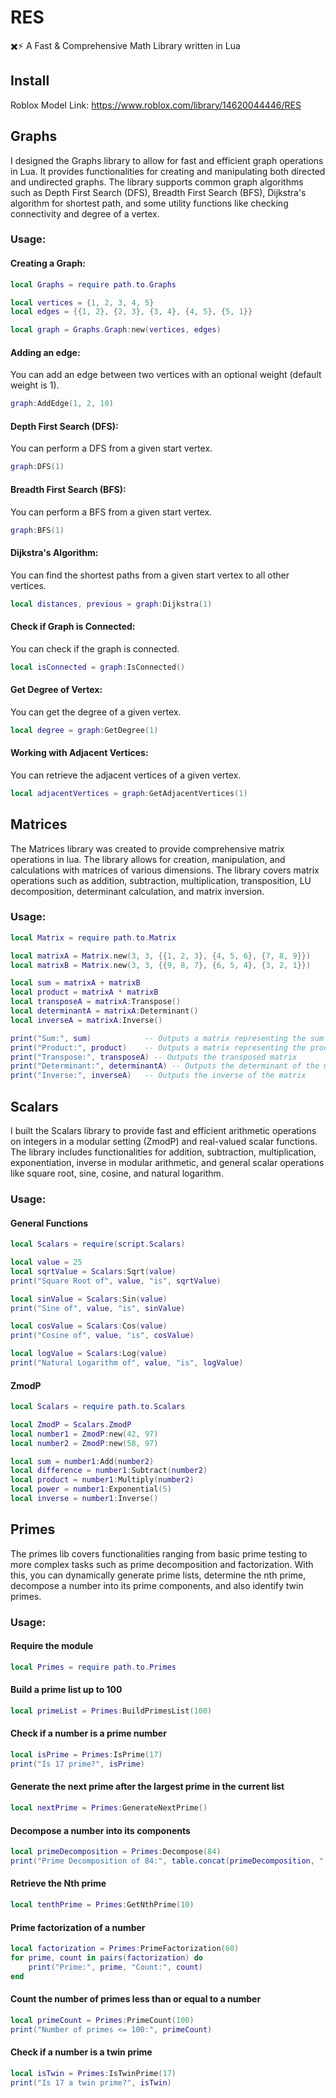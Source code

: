 # RES
✖️⚡ A Fast & Comprehensive Math Library written in Lua

## Install

Roblox Model Link: https://www.roblox.com/library/14620044446/RES 

## Graphs
I designed the Graphs library to allow for fast and efficient graph operations in Lua. It provides functionalities for creating and manipulating both directed and undirected graphs. The library supports common graph algorithms such as Depth First Search (DFS), Breadth First Search (BFS), Dijkstra's algorithm for shortest path, and some utility functions like checking connectivity and degree of a vertex.

### Usage:

#### Creating a Graph:
```lua
local Graphs = require path.to.Graphs

local vertices = {1, 2, 3, 4, 5}
local edges = {{1, 2}, {2, 3}, {3, 4}, {4, 5}, {5, 1}}

local graph = Graphs.Graph:new(vertices, edges)
```
#### Adding an edge:
You can add an edge between two vertices with an optional weight (default weight is 1).
```lua
graph:AddEdge(1, 2, 10)
```

#### Depth First Search (DFS): 
You can perform a DFS from a given start vertex.
```lua
graph:DFS(1)
```
#### Breadth First Search (BFS): 
You can perform a BFS from a given start vertex.
```lua
graph:BFS(1)
```

#### Dijkstra's Algorithm: 
You can find the shortest paths from a given start vertex to all other vertices.
```lua
local distances, previous = graph:Dijkstra(1)
```

#### Check if Graph is Connected: 
You can check if the graph is connected.
```lua
local isConnected = graph:IsConnected()
```

#### Get Degree of Vertex: 
You can get the degree of a given vertex.
```lua
local degree = graph:GetDegree(1)
```

#### Working with Adjacent Vertices: 
You can retrieve the adjacent vertices of a given vertex.
```lua
local adjacentVertices = graph:GetAdjacentVertices(1)
```

## Matrices
The Matrices library was created to provide comprehensive matrix operations in lua. The library allows for creation, manipulation, and calculations with matrices of various dimensions. The library covers matrix operations such as addition, subtraction, multiplication, transposition, LU decomposition, determinant calculation, and matrix inversion. 

### Usage:
```lua
local Matrix = require path.to.Matrix

local matrixA = Matrix.new(3, 3, {{1, 2, 3}, {4, 5, 6}, {7, 8, 9}})
local matrixB = Matrix.new(3, 3, {{9, 8, 7}, {6, 5, 4}, {3, 2, 1}})

local sum = matrixA + matrixB
local product = matrixA * matrixB
local transposeA = matrixA:Transpose()
local determinantA = matrixA:Determinant()
local inverseA = matrixA:Inverse()

print("Sum:", sum)            -- Outputs a matrix representing the sum
print("Product:", product)    -- Outputs a matrix representing the product
print("Transpose:", transposeA) -- Outputs the transposed matrix
print("Determinant:", determinantA) -- Outputs the determinant of the matrix
print("Inverse:", inverseA)   -- Outputs the inverse of the matrix
```

## Scalars
I built the Scalars library to provide fast and efficient arithmetic operations on integers in a modular setting (ZmodP) and real-valued scalar functions. The library includes functionalities for addition, subtraction, multiplication, exponentiation, inverse in modular arithmetic, and general scalar operations like square root, sine, cosine, and natural logarithm.

### Usage:

#### General Functions
```lua
local Scalars = require(script.Scalars)

local value = 25
local sqrtValue = Scalars:Sqrt(value)
print("Square Root of", value, "is", sqrtValue)

local sinValue = Scalars:Sin(value)
print("Sine of", value, "is", sinValue)

local cosValue = Scalars:Cos(value)
print("Cosine of", value, "is", cosValue)

local logValue = Scalars:Log(value)
print("Natural Logarithm of", value, "is", logValue)
```

#### ZmodP
```lua
local Scalars = require path.to.Scalars

local ZmodP = Scalars.ZmodP
local number1 = ZmodP:new(42, 97)
local number2 = ZmodP:new(58, 97)

local sum = number1:Add(number2)
local difference = number1:Subtract(number2)
local product = number1:Multiply(number2)
local power = number1:Exponential(5)
local inverse = number1:Inverse()
```

## Primes
The primes lib covers functionalities ranging from basic prime testing to more complex tasks such as prime decomposition and factorization. With this, you can dynamically generate prime lists, determine the nth prime, decompose a number into its prime components, and also identify twin primes.

### Usage:

#### Require the module
```lua
local Primes = require path.to.Primes
```
#### Build a prime list up to 100
```lua
local primeList = Primes:BuildPrimesList(100)
```

#### Check if a number is a prime number
```lua
local isPrime = Primes:IsPrime(17)
print("Is 17 prime?", isPrime) 
```

#### Generate the next prime after the largest prime in the current list
```lua
local nextPrime = Primes:GenerateNextPrime()
```

#### Decompose a number into its components
```lua
local primeDecomposition = Primes:Decompose(84)
print("Prime Decomposition of 84:", table.concat(primeDecomposition, ", "))
```

#### Retrieve the Nth prime
```lua
local tenthPrime = Primes:GetNthPrime(10)
```

#### Prime factorization of a number
```lua
local factorization = Primes:PrimeFactorization(60)
for prime, count in pairs(factorization) do
    print("Prime:", prime, "Count:", count)
end
```

#### Count the number of primes less than or equal to a number
```lua
local primeCount = Primes:PrimeCount(100)
print("Number of primes <= 100:", primeCount)
```

#### Check if a number is a twin prime
```lua
local isTwin = Primes:IsTwinPrime(17)
print("Is 17 a twin prime?", isTwin)
```

